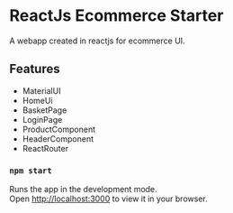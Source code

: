 # ReactJs Ecommerce Starter

A webapp created in reactjs for ecommerce UI.

## Features
- MaterialUI
- HomeUi
- BasketPage
- LoginPage
- ProductComponent
- HeaderComponent
- ReactRouter


### `npm start`

Runs the app in the development mode.\
Open [http://localhost:3000](http://localhost:3000) to view it in your browser.

